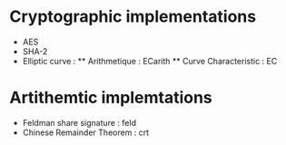 # Cryptographic implementations

* AES
* SHA-2
* Elliptic curve :
** Arithmetique : ECarith
** Curve Characteristic : EC

# Artithemtic implemtations

* Feldman share signature : feld
* Chinese Remainder Theorem : crt

